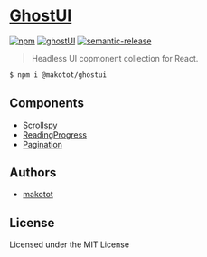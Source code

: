 # [GhostUI](https://ghostui.netlify.app/)

[![npm](https://img.shields.io/npm/v/@makotot/ghostui?style=for-the-badge)](https://www.npmjs.com/package/@makotot/ghostui)
[![ghostUI](https://img.shields.io/endpoint?url=https://dashboard.cypress.io/badge/simple/ipjs5c&style=for-the-badge&logo=cypress)](https://dashboard.cypress.io/projects/ipjs5c/runs)
[![semantic-release](https://img.shields.io/badge/%20%20%F0%9F%93%A6%F0%9F%9A%80-semantic--release-e10079.svg?style=for-the-badge)](https://github.com/semantic-release/semantic-release)

> Headless UI copmonent collection for React.

```sh
$ npm i @makotot/ghostui
```

## Components

- [Scrollspy](./src/Scrollspy)
- [ReadingProgress](./src/ReadingProgress)
- [Pagination](./src/Pagination)

## Authors

- [makotot](https://github.com/makotot)

## License

Licensed under the MIT License
